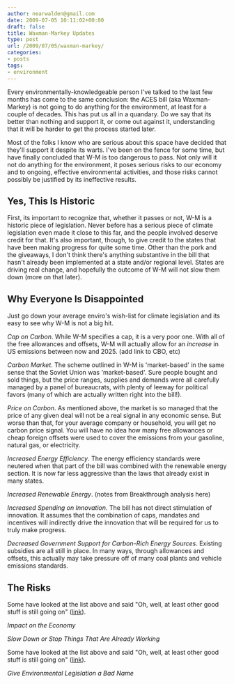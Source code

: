 ```yaml
---
author: nearwalden@gmail.com
date: 2009-07-05 10:11:02+00:00
draft: false
title: Waxman-Markey Updates
type: post
url: /2009/07/05/waxman-markey/
categories:
- posts
tags:
- environment
---
```


Every environmentally-knowledgeable person I've talked to the last few months has come to the same conclusion: the ACES bill (aka Waxman-Markey) is not going to do anything for the environment, at least for a couple of decades. This has put us all in a quandary. Do we say that its better than nothing and support it, or come out against it, understanding that it will be harder to get the process started later.





Most of the folks I know who are serious about this space have decided that they'll support it despite its warts. I've been on the fence for some time, but have finally concluded that W-M is too dangerous to pass. Not only will it not do anything for the environment, it poses serious risks to our economy and to ongoing, effective environmental activities, and those risks cannot possibly be justified by its ineffective results.





## Yes, This Is Historic





First, its important to recognize that, whether it passes or not, W-M is a historic piece of legislation. Never before has a serious piece of climate legislation even made it close to this far, and the people involved deserve credit for that. It's also important, though, to give credit to the states that have been making progress for quite some time. Other than the pork and the giveaways, I don't think there's anything substantive in the bill that hasn't already been implemented at a state and/or regional level. States are driving real change, and hopefully the outcome of W-M will not slow them down (more on that later).





## Why Everyone Is Disappointed





Just go down your average enviro's wish-list for climate legislation and its easy to see why W-M is not a big hit.





_Cap on Carbon_. While W-M specifies a cap, it is a very poor one. With all of the free allowances and offsets, W-M will actually allow for an _increase_ in US emissions between now and 2025. (add link to CBO, etc)





_Carbon Market_. The scheme outlined in W-M is 'market-based' in the same sense that the Soviet Union was 'market-based'. Sure people bought and sold things, but the price ranges, supplies and demands were all carefully managed by a panel of bureaucrats, with plenty of leeway for political favors (many of which are actually written right into the bill!).





_Price on Carbon_. As mentioned above, the market is so managed that the price of any given deal will not be a real signal in any economic sense. But worse than that, for your average company or household, you will get no carbon price signal. You will have no idea how many free allowances or cheap foreign offsets were used to cover the emissions from your gasoline, natural gas, or electricity.





_Increased Energy Efficiency_. The energy efficiency standards were neutered when that part of the bill was combined with the renewable energy section. It is now far less aggressive than the laws that already exist in many states.





_Increased Renewable Energy_. (notes from Breakthrough analysis here)





_Increased Spending on Innovation_. The bill has not direct stimulation of innovation. It assumes that the combination of caps, mandates and incentives will indirectly drive the innovation that will be required for us to truly make progress.





_Decreased Government Support for Carbon-Rich Energy Sources_. Existing subsidies are all still in place. In many ways, through allowances and offsets, this actually may take pressure off of many coal plants and vehicle emissions standards.





## The Risks





Some have looked at the list above and said "Oh, well, at least other good stuff is still going on" ([link](http://www.grist.org/article/2009-06-23-not-freaked-out-waxman-markey/)).





_Impact on the Economy_





_Slow Down or Stop Things That Are Already Working_





Some have looked at the list above and said "Oh, well, at least other good stuff is still going on" ([link](http://www.grist.org/article/2009-06-23-not-freaked-out-waxman-markey/)).





_Give Environmental Legislation a Bad Name_



